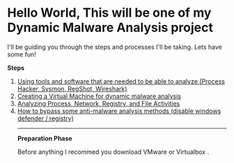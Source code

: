 # Hello World, This will be one of my Dynamic Malware Analysis project

I'll be guiding you through the steps and processes I'll be taking. Lets have some fun!

<p class="has-text-align-center"><strong>Steps</strong></p>

<!-- wp:group {"layout":{"type":"flex","orientation":"vertical"},"fontSize":"small"} -->
<div class="wp-block-group has-small-font-size"><!-- wp:list {"ordered":true} -->
<ol><!-- wp:list-item -->
<li><a href="#1">Using tools and software that are needed to be able to analyze (Process Hacker, Sysmon, RegShot, Wireshark)</a></li>
<!-- /wp:list-item -->

<!-- wp:list-item -->
<li><a href="#2">Creating a Virtual Machine for dynamic malware analysis</a></li>
<!-- /wp:list-item -->

<!-- wp:list-item -->
<li><a href="#3">Analyzing Process, Network, Registry, and File Activities</a></li>
<!-- /wp:list-item -->
<!-- wp:list-item -->
<li><a href="#4">How to bypass some anti-malware analysis methods (disable windows defender / registry) </a></li>
<!-- /wp:list-item -->

<!-- wp:separator -->
<hr class="wp-block-separator has-alpha-channel-opacity"/>
<!-- /wp:separator -->

<!-- wp:paragraph {"align":"center","backgroundColor":"pale-cyan-blue"} -->
<p class="has-text-align-center has-pale-cyan-blue-background-color has-background" id="1"><strong>Preparation Phase</strong></p>
<!-- /wp:paragraph -->

<!-- wp:paragraph -->
<p>Before anything I recommed you download VMware or Virtualbox . </p>
<!-- /wp:paragraph -->

